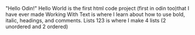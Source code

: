 "Hello Odin!"
Hello World is the first html code project (first in odin too)that I have ever made
Working With Text is where I learn about how to use bold, italic, headings, and comments.
Lists 123 is where I make 4 lists (2 unordered and 2 ordered)